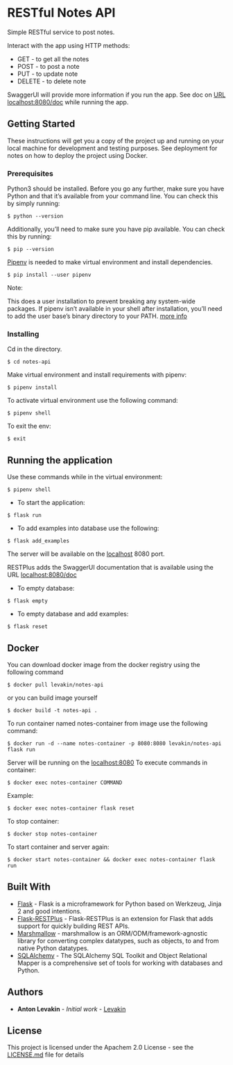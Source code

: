 
# RESTful Notes API

Simple RESTful service to post notes.

Interact with the app using HTTP methods:
* GET - to get all the notes
* POST - to post a note
* PUT - to update note
* DELETE - to delete note

SwaggerUI will provide more information if you run the app. See doc on [URL localhost:8080/doc](localhost:8080/doc) 
while running the app.
## Getting Started

These instructions will get you a copy of the project up and running on your local machine for development
 and testing purposes. See deployment for notes on how to deploy the project using Docker.

### Prerequisites

Python3 should be installed. Before you go any further, make sure you have Python and that it’s available 
from your command line. You can check this by simply running:
```
$ python --version
```
Additionally, you’ll need to make sure you have pip available. You can check this by running:
```
$ pip --version
```

[Pipenv](https://docs.pipenv.org/) is needed to make virtual environment and install dependencies. 

```
$ pip install --user pipenv
```

Note:

This does a user installation to prevent breaking any system-wide packages. If pipenv isn’t available in your shell 
after installation, you’ll need to add the user base’s binary directory to your PATH. 
[more info](https://docs.pipenv.org/install/#installing-pipenv)
### Installing

Cd in the directory.

```
$ cd notes-api
```

Make virtual environment and install requirements with pipenv:

```
$ pipenv install
```

To activate virtual environment use the following command:

```
$ pipenv shell
```

To exit the env:

```
$ exit
```

## Running the application
Use these commands while in the virtual environment:
```
$ pipenv shell
```
* To start the application:
```
$ flask run
```
* To add examples into database use the following:
```
$ flask add_examples
```
The server will be available on the [localhost](localhost:8080) 8080 port. 

RESTPlus adds the SwaggerUI documentation that is available using the URL [localhost:8080/doc](localhost:8080) 

* To empty database:
```
$ flask empty
```
* To empty database and add examples:
```
$ flask reset
```


## Docker

You can download docker image from the docker registry using the following command
```
$ docker pull levakin/notes-api
```
or you can build image yourself
```
$ docker build -t notes-api .
```
To run container named notes-container from image use the following command:
 ```
$ docker run -d --name notes-container -p 8080:8080 levakin/notes-api flask run
```
Server will be running on the [localhost:8080](localhost:8080)
To execute commands in container:
 ```
$ docker exec notes-container COMMAND
```
Example:
 ```
$ docker exec notes-container flask reset
```
To stop container:
 ```
$ docker stop notes-container
```
To start container and server again:
 ```
$ docker start notes-container && docker exec notes-container flask run
```
## Built With

* [Flask](http://flask.pocoo.org/docs/1.0/) - Flask is a microframework for Python based on Werkzeug,
 Jinja 2 and good intentions.
* [Flask-RESTPlus](https://flask-restplus.readthedocs.io/en/stable/) - Flask-RESTPlus is an extension for Flask
 that adds support for quickly building REST APIs. 
* [Marshmallow](https://marshmallow.readthedocs.io/en/stable/) - marshmallow is an ORM/ODM/framework-agnostic 
library for converting complex datatypes, such as objects, to and from native Python datatypes.
* [SQLAlchemy](http://docs.sqlalchemy.org/en/latest/) - The SQLAlchemy SQL Toolkit and Object Relational
 Mapper is a comprehensive set of tools for working with databases and Python.


## Authors

* **Anton Levakin** - *Initial work* - [Levakin](https://github.com/Levakin)

## License

This project is licensed under the Apachem 2.0 License - see the [LICENSE.md](LICENSE.md) file for details



